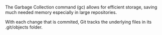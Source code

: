 The Garbage Collection command (gc) allows for efficient storage, saving much needed memory especially in large repositories.

With each change that is commited, Git tracks the underlying files in its .git/objects folder.